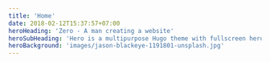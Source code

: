 ```yaml
---
title: 'Home'
date: 2018-02-12T15:37:57+07:00
heroHeading: 'Zero - A man creating a website'
heroSubHeading: 'Hero is a multipurpose Hugo theme with fullscreen hero images and fullwidth sections. It contains content types for a business or portfolio site.'
heroBackground: 'images/jason-blackeye-1191801-unsplash.jpg'
---
```

